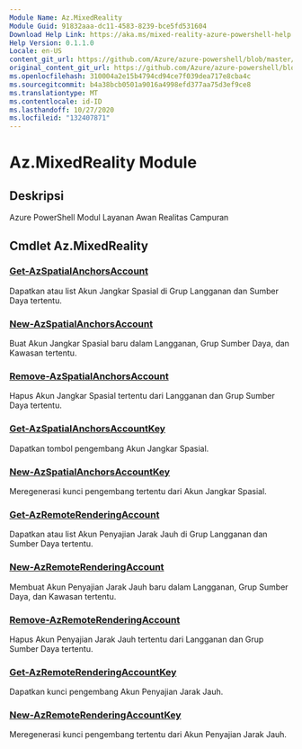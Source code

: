 ```yaml
---
Module Name: Az.MixedReality
Module Guid: 91832aaa-dc11-4583-8239-bce5fd531604
Download Help Link: https://aka.ms/mixed-reality-azure-powershell-help
Help Version: 0.1.1.0
Locale: en-US
content_git_url: https://github.com/Azure/azure-powershell/blob/master/src/MixedReality/MixedReality/help/Az.MixedReality.md
original_content_git_url: https://github.com/Azure/azure-powershell/blob/master/src/MixedReality/MixedReality/help/Az.MixedReality.md
ms.openlocfilehash: 310004a2e15b4794cd94ce7f039dea717e8cba4c
ms.sourcegitcommit: b4a38bcb0501a9016a4998efd377aa75d3ef9ce8
ms.translationtype: MT
ms.contentlocale: id-ID
ms.lasthandoff: 10/27/2020
ms.locfileid: "132407871"
---
```

# Az.MixedReality Module
## Deskripsi
Azure PowerShell Modul Layanan Awan Realitas Campuran

## Cmdlet Az.MixedReality
### [Get-AzSpatialAnchorsAccount](Get-AzSpatialAnchorsAccount.md)
Dapatkan atau list Akun Jangkar Spasial di Grup Langganan dan Sumber Daya tertentu.

### [New-AzSpatialAnchorsAccount](New-AzSpatialAnchorsAccount.md)
Buat Akun Jangkar Spasial baru dalam Langganan, Grup Sumber Daya, dan Kawasan tertentu.

### [Remove-AzSpatialAnchorsAccount](Remove-AzSpatialAnchorsAccount.md)
Hapus Akun Jangkar Spasial tertentu dari Langganan dan Grup Sumber Daya tertentu.

### [Get-AzSpatialAnchorsAccountKey](Get-AzSpatialAnchorsAccountKey.md)
Dapatkan tombol pengembang Akun Jangkar Spasial.

### [New-AzSpatialAnchorsAccountKey](New-AzSpatialAnchorsAccountKey.md)
Meregenerasi kunci pengembang tertentu dari Akun Jangkar Spasial.

### [Get-AzRemoteRenderingAccount](Get-AzRemoteRenderingAccount.md)
Dapatkan atau list Akun Penyajian Jarak Jauh di Grup Langganan dan Sumber Daya tertentu.

### [New-AzRemoteRenderingAccount](New-AzRemoteRenderingAccount.md)
Membuat Akun Penyajian Jarak Jauh baru dalam Langganan, Grup Sumber Daya, dan Kawasan tertentu.

### [Remove-AzRemoteRenderingAccount](Remove-AzRemoteRenderingAccount.md)
Hapus Akun Penyajian Jarak Jauh tertentu dari Langganan dan Grup Sumber Daya tertentu.

### [Get-AzRemoteRenderingAccountKey](Get-AzRemoteRenderingAccountKey.md)
Dapatkan kunci pengembang Akun Penyajian Jarak Jauh.

### [New-AzRemoteRenderingAccountKey](New-AzRemoteRenderingAccountKey.md)
Meregenerasi kunci pengembang tertentu dari Akun Penyajian Jarak Jauh.